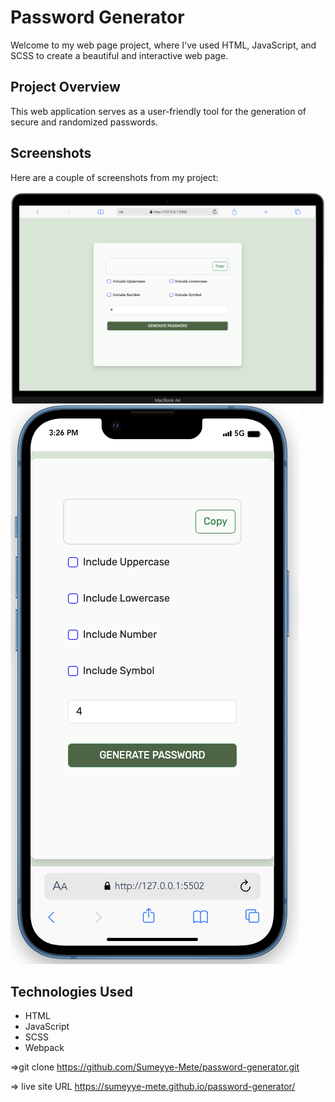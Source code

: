 # Password Generator

Welcome to my web page project, where I've used HTML, JavaScript, and SCSS to create a beautiful and interactive web page.

## Project Overview

This web application serves as a user-friendly tool for the generation of secure and randomized passwords. 

## Screenshots

Here are a couple of screenshots from my project:

![](/images/Screenshot-desktop.png)
![](/images/Screenshot-phone.png)

## Technologies Used
- HTML
- JavaScript
- SCSS
- Webpack


=>git clone https://github.com/Sumeyye-Mete/password-generator.git 

=> live site URL https://sumeyye-mete.github.io/password-generator/

